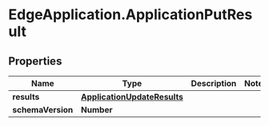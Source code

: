 # EdgeApplication.ApplicationPutResult

## Properties

Name | Type | Description | Notes
------------ | ------------- | ------------- | -------------
**results** | [**ApplicationUpdateResults**](ApplicationUpdateResults.md) |  | 
**schemaVersion** | **Number** |  | 


